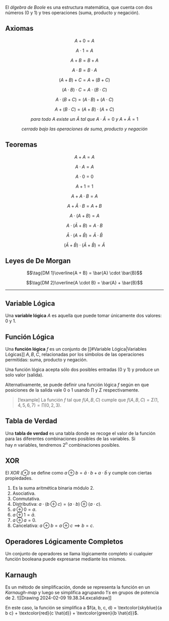 El *álgebra de Boole* es una estructura matemática, que cuenta con dos números ($0$ y $1$) y tres operaciones (suma, producto y negación).

## Axiomas

$$\tag{Axioma 1} A+0=A$$

$$\tag{Axioma 2} A \cdot 1=A$$

$$\tag{Axioma 3} A+B=B+A$$

$$\tag{Axioma 4} A \cdot B= B \cdot A$$

$$\tag{Axioma 5} (A + B) + C = A + (B + C)$$

$$\tag{Axioma 6} (A \cdot B) \cdot C = A \cdot (B \cdot C)$$

$$\tag{Axioma 7} A \cdot (B + C) = (A \cdot B) + (A \cdot C)$$

$$\tag{Axioma 8} A + (B \cdot C) = (A + B) \cdot (A + C)$$

$$\tag{Axioma 9} \textit{para todo $A$ existe un $\bar{A}$ tal que } A \cdot \bar{A} = 0 \textit{ y } A + \bar{A} = 1$$

$$\tag{Axioma 10} \textit{cerrado bajo las operaciones de suma, producto y negación}$$

## Teoremas

$$\tag{Teorema 1} A + A = A$$

$$\tag{Teorema 2} A \cdot A = A$$

$$\tag{Teorema 3}A \cdot 0 = 0$$

$$\tag{Teorema 4}A + 1 = 1$$

$$\tag{Teorema 5}A + A \cdot B = A$$

$$\tag{Teorema 6}A + \bar{A} \cdot B = A + B$$

$$\tag{Teorema 7}A \cdot (A + B) = A$$

$$\tag{Teorema 8}A \cdot (\bar{A} + B) = A \cdot B$$

$$\tag{Teorema 9}\bar{A} \cdot (A + \bar{B}) = \bar{A} \cdot \bar{B}$$

$$\tag{Teorema 10}(\bar{A} + \bar{B}) \cdot (\bar{A} + \bar{B}) = \bar{A}$$

## Leyes de De Morgan

$$\tag{DM 1}\overline{A + B} = \bar{A} \cdot \bar{B}$$

$$\tag{DM 2}\overline{A \cdot B} = \bar{A} + \bar{B}$$

***
## Variable Lógica
Una **variable lógica** $A$ es aquella que puede tomar únicamente dos valores: $0$ y $1$.

## Función Lógica
Una **función lógica** $f$ es un conjunto de [[#Variable Lógica|Variables Lógicas]] $A, B, C$, relacionadas por los símbolos de las operaciones permitidas: suma, producto y negación.

Una función lógica acepta sólo dos posibles entradas ($0$ y $1$) y produce un solo valor (salida).

Alternativamente, se puede definir una función lógica $f$ según en que posiciones de la salida vale $0$ o $1$ usando $\prod$ y $\Sigma$ respectivamente.

>[!example]
> La función $f$ tal que $f(A, B, C)$ cumple que $f(A, B, C) = \Sigma(1, 4, 5, 6, 7) = \prod(0, 2, 3)$.

## Tabla de Verdad
Una **tabla de verdad** es una tabla donde se recoge el valor de la función para las diferentes combinaciones posibles de las variables. Si hay $n$ variables, tendremos $2^n$ combinaciones posibles.

## XOR
El *XOR $(\oplus)$* se define como $a \oplus b = \bar{a} \cdot b + a \cdot \bar{b}$ y cumple con ciertas propiedades.
1. Es la suma aritmética binaria módulo $2$.
2. Asociativa.
3. Conmutativa.
4. Distributiva: $a \cdot (b \oplus c) = (a \cdot b) \oplus (a \cdot c)$.
5. $a \oplus 0 = a$.
6. $a \oplus 1 = \bar{a}$.
7. $a \oplus a = 0$.
8. Cancelativa: $a \oplus b = a \oplus c \implies b = c$.

## Operadores Lógicamente Completos
Un conjunto de operadores se llama lógicamente completo si cualquier función booleana puede expresarse mediante los mismos.

## Karnaugh
Es un método de simplificación, donde se representa la función en un *Karnaugh-map* y luego se simplifica agrupando $1's$ en grupos de potencia de 2.
![[Drawing 2024-02-09 19.38.34.excalidraw]]

En este caso, la función se simplifica a $f(a, b, c, d) = \textcolor{skyblue}{a b c} + \textcolor{red}{c \hat{d}} + \textcolor{green}{b \hat{d}}$.

